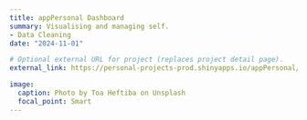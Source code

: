 ```yaml
---
title: appPersonal Dashboard
summary: Visualising and managing self. 
- Data Cleaning
date: "2024-11-01"

# Optional external URL for project (replaces project detail page).
external_link: https://personal-projects-prod.shinyapps.io/appPersonal/

image:
  caption: Photo by Toa Heftiba on Unsplash
  focal_point: Smart
---
```

